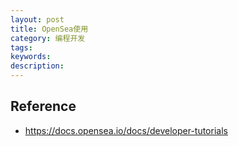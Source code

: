```yaml
---
layout: post
title: OpenSea使用
category: 编程开发
tags: 
keywords: 
description: 
---
```




## Reference


* <https://docs.opensea.io/docs/developer-tutorials>